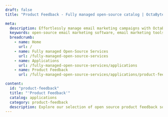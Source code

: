 ```yaml
---
draft: false
title: "Product Feedback - Fully managed open-source catalog | OctaByte.io"

meta:
  description: Effortlessly manage email marketing campaigns with OctaByte's open-source email marketing software and fully managed services.
  keywords: open-source email marketing software, email marketing tools, email automation, subscriber management, campaign analytics, managed email services, hassle-free email marketing, OctaByte email software, fully managed services, email software installation, email marketing backup.
  breadcrumb:
    - name: Home
      url: /
    - name: Fully managed Open-Source Services
      url: /fully-managed-open-source-services
    - name: Applications
      url: /fully-managed-open-source-services/applications
    - name: Product Feedback
      url: /fully-managed-open-source-services/applications/product-feedback

content:
  id: "product-feedback"
  title: "'Product Feedback'"
  catalog: applications
  category: product-feedback
  description: Explore our selection of open source product feedback software on OctaByte. We handle installation, backup, updates, support, and maintenance, ensuring a streamlined feedback management experience for your products and services.
---
```

